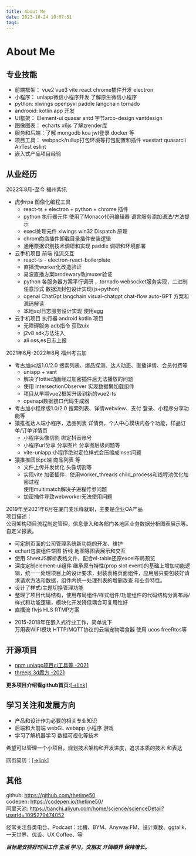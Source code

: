 ```yaml
---
title: About Me
date: 2023-10-24 10:07:51
tags:
---
```

# About Me

<!--info-->

## 专业技能
- 前端框架： vue2 vue3 vite react chrome插件开发 electron
- 小程序： uniapp微信小程序开发 了解原生微信小程序
- python:  xlwings openpyxl paddle langchain tornado
- androoid: kotlin app 开发
- UI框架： Element-ui quasar antd 字节arco-design vantdesign
- 图像图表： echarts x6js 了解zrender库
- 服务和后端：了解 mongodb koa jwt登录 docker 等
- 项目工具： webpack/rullup打包环境等打包配置和插件 vuestart quasarcli AirTest eslint 
- 嵌入式产品项目经验


## 从业经历
2022年8月-至今 福州紫讯
  - 虎步rpa 图像化编程工具
    - react-ts + electron + python + chrome 插件
    - python 执行器元件 使用了Monaco代码编辑器 语言服务添加语法/方法提示
    - execl处理元件 xlwings win32 Dispatch 原理
    - chrom商店插件卸载目录插件安装逻辑
    - 通用票据识别技术调研和实现 paddle 调研和环境部署
  - 云手机项目 前端 推流交互
    - react-ts - electron-react-boilerplate
    - 直播流worker化改造验证
    - 易波直播方案brodewary改jmuxer验证
    - python 各服务器方案平行调研 ，tornado websocket服务实现，二进制任意形式 数据流封包设计实现(js+python)
    - openai ChatGpt langchain visual-chatgpt chat-flow auto-GPT 方案和源码解读
    - 本地sql日志服务设计实现 使用egg
  - 云手机项目 执行器 android kotlin 项目
    - 无障碍服务 adb指令 获取uix
    - j2v8 sdk方法注入
    - ali oss,es日志上报

2021年6月-2022年8月 福州考古加  
- 考古加pc版1.0/2.0 搜索列表、爆品探测、达人动态、直播详情、会员付费等
  - uniapp + vant
  - 解决了lottie动画经过加密插件后无法播放的问题
  - 使用 IntersectionObserver 实现数据懒加载组件
  - 项目从早期vue2框架升级到新的vue2-ts
  - openapi数据接口代码生成器
- 考古加小程序版1.0/2.0 搜索列表、详情webview、支付 登录、小程序分享功能等
- 猿推推达人端小程序，选品列表 详情页，个人中心模块内各个功能，样品订单/订单详情页
  - 小程序头像切割 绑定抖音账号
  - 小程序url分享 分享图片 分享图层级问题等
  - vite-uniapp 小程序绝对定位样式会压缩成inset问题
- 猿推推团长pc端 商品列表 等
  - 文件上传并发优化 头像切割等
  - 实现vite 加密插件，使用worker_threads child_process和线程池优化加密过程  
    使用multimatch解决子进程传参问题
  - 加密插件导致webworker无法使用问题


2019年至2021年6月在厦门麦乐峰就职，主要是企业OA产品  
项目描述：  
公司架构项目流程制定管理，信息录入和各部门各地区业务数据分析图表展示等。自定义报表。  
  - 可定制页面的公司管理系统新功能的开发、维护
  - echart包装组件饼图 折线 地图等图表展示和交互
  - 使用 SheetJS解析表格文件，配合el-table还原excel布局预览
  - 深度定制element-ui组件 继承原有特性(prop slot event)的基础上增加功能逻辑，统一一处理项目上的设计要求，封装表格页面组件，应用层只要包装好请求请求方法和数据，组件内统一处理列表的增删改查 和业务特性。  
  - 设计了样式/主题切换管理功能
  - 整理了项目代码结构，使用布局组件/样式组件/功能组件的代码结构分离布局/样式和功能逻辑，模块化开发降低耦合可复用性好
  - 直播流 flvjs HLS RTMP方案
<!--   - 使用vuedraggable vue-grid-layout优化数据交互和定制页面布局等 -->

- 2015-2018年在嵌入式行业工作，简单说下  
万用表WIFI模块 HTTP/MQTT协议的云端宠物喂食器 使用 ucos freeRtos等

## 开源项目
- [npm uniapp项目ci工具等 -2021](https://www.npmjs.com/~thetime50)
- [threejs 3d魔方 -2021](http://thetime50.com/front-laboratory/vue3-tsv/dist/#/rubikCube)

**更多项目介绍看github首页:**[\[→link\]](https://github.com/thetime50)

<style>
@import url('https://cdn.jsdelivr.net/gh/thetime50/tampermonkeyscript@master/style/common.css');

.img-wrap>div{
  margin: 0 10px;
}
</style>

## 学习关注和发展方向
- 产品和设计作为必要的相关专业知识  
- 后端和大前端 webGL webapp 小程序 游戏
- 学习了解机器学习 数据可视化等技术

希望可以管理一个小项目，规划技术架构和开发进度，追求本质的技术 和表达

网页简历：[\[→link\]](http://thetime50.com/resume/resume)

## 其他
github: https://github.com/thetime50  
codepen: https://codepen.io/thetime50/  
阿里天池: https://tianchi.aliyun.com/home/science/scienceDetail?userId=1095279474052  

经常关注各类电台、Podcast：北槽、BYM、Anyway.FM、设计乘数、ggtallk、一天世界、优设、UX Coffee、等  

***目标是安排好时间工作 生活 学习，交朋友 开阔眼界 保持增长。***
